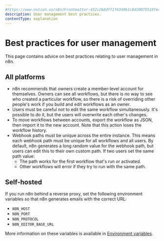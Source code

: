 ```yaml
---
#https://www.notion.so/n8n/Frontmatter-432c2b8dff1f43d4b1c8d20075510fe4
description: User management best practices.
contentType: explanation
---
```


# Best practices for user management

This page contains advice on best practices relating to user management in n8n.

## All platforms

* n8n recommends that owners create a member-level account for themselves. Owners can see all workflows, but there is no way to see who created a particular workflow, so there is a risk of overriding other people's work if you build and edit workflows as an owner.
* Users must be careful not to edit the same workflow simultaneously. It's possible to do it, but the users will overwrite each other's changes.
* To move workflows between accounts, export the workflow as JSON, then import it to the new account. Note that this action loses the workflow history.
* Webhook paths must be unique across the entire instance. This means each webhook path must be unique for all workflows and all users. By default, n8n generates a long random value for the webhook path, but users can edit this to their own custom path. If two users set the same path value:
    * The path works for the first workflow that's run or activated.
    * Other workflows will error if they try to run with the same path.

## Self-hosted

If you run n8n behind a reverse proxy, set the following environment variables so that n8n generates emails with the correct URL:

* `N8N_HOST`
* `N8N_PORT`
* `N8N_PROTOCOL`
* `N8N_EDITOR_BASE_URL`  

More information on these variables is available in [Environment variables](/hosting/configuration/environment-variables/).


